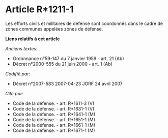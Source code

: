 # Article R*1211-1

Les efforts civils et militaires de défense sont coordonnés dans le cadre de zones communes appelées zones de défense.

**Liens relatifs à cet article**

_Anciens textes_:

  - Ordonnance n°59-147 du 7 janvier 1959 - art. 21 (Ab)
  - Décret n°2000-555 du 21 juin 2000 - art. 1 (Ab)

_Codifié par_:

  - Décret n°2007-583 2007-04-23 JORF 24 avril 2007

_Cité par_:

  - Code de la défense. - art. R*1611-3 (V)
  - Code de la défense. - art. R*1631-1 (V)
  - Code de la défense. - art. R*1641-1 (M)
  - Code de la défense. - art. R*1651-1 (M)
  - Code de la défense. - art. R*1661-1 (M)
  - Code de la défense. - art. R*1671-1 (M)
